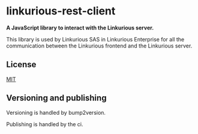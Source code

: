 # linkurious-rest-client

**A JavaScript library to interact with the Linkurious server.**

This library is used by Linkurious SAS in Linkurious Enterprise for all the communication
between the Linkurious frontend and the Linkurious server.

## License

[MIT](https://opensource.org/licenses/MIT)

## Versioning and publishing

Versioning is handled by bump2version.

Publishing is handled by the ci.
